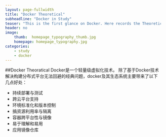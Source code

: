 ```yaml
---
layout: page-fullwidth
title: "Docker Theoretical"
subheadline: "Docker in Study"
teaser: "This is the first glance on Docker. Here records the Theoretical bit of docker..."
header: no
image:
    thumb:  homepage_typography_thumb.jpg
    homepage: homepage_typography.jpg
categories:
    - study
    - docker
---
```


##Docker Theoratical
Docker是一个轻量级虚拟化技术。
除了基于Docker技术解决构建分布式平台无法回避的经典问题，docker及其生态系统主要带来了以下几点好处：

* 持续部署与测试
* 跨云平台支持
* 环境标准化和版本控制
* 搞资源利用率与隔离
* 容器跨平台性与镜像
* 易于理解和易用
* 应用镜像仓库

